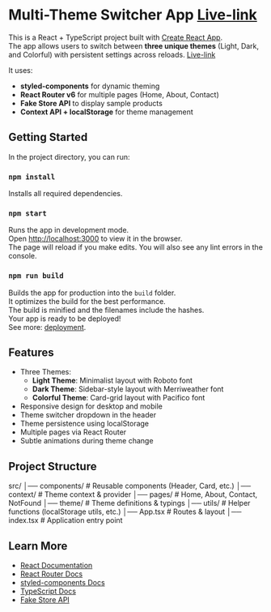 # Multi-Theme Switcher App [Live-link](https://multi-theme-hipster.netlify.app/)

This is a React + TypeScript project built with [Create React App](https://github.com/facebook/create-react-app).  
The app allows users to switch between **three unique themes** (Light, Dark, and Colorful) with persistent settings across reloads. [Live-link](https://multi-theme-hipster.netlify.app/)

It uses:
- **styled-components** for dynamic theming  
- **React Router v6** for multiple pages (Home, About, Contact)  
- **Fake Store API** to display sample products  
- **Context API + localStorage** for theme management  


## Getting Started

In the project directory, you can run:

### `npm install`
Installs all required dependencies.

### `npm start`
Runs the app in development mode.  
Open [http://localhost:3000](http://localhost:3000) to view it in the browser.  
The page will reload if you make edits. You will also see any lint errors in the console.

### `npm run build`
Builds the app for production into the `build` folder.  
It optimizes the build for the best performance.  
The build is minified and the filenames include the hashes.  
Your app is ready to be deployed!  
See more: [deployment](https://facebook.github.io/create-react-app/docs/deployment).


## Features

- Three Themes:
  - **Light Theme**: Minimalist layout with Roboto font
  - **Dark Theme**: Sidebar-style layout with Merriweather font
  - **Colorful Theme**: Card-grid layout with Pacifico font
- Responsive design for desktop and mobile
- Theme switcher dropdown in the header
- Theme persistence using localStorage
- Multiple pages via React Router
- Subtle animations during theme change


## Project Structure
src/
│── components/ # Reusable components (Header, Card, etc.)
│── context/ # Theme context & provider
│── pages/ # Home, About, Contact, NotFound
│── theme/ # Theme definitions & typings
│── utils/ # Helper functions (localStorage utils, etc.)
│── App.tsx # Routes & layout
│── index.tsx # Application entry point

## Learn More

- [React Documentation](https://reactjs.org/)
- [React Router Docs](https://reactrouter.com/)
- [styled-components Docs](https://styled-components.com/)
- [TypeScript Docs](https://www.typescriptlang.org/)
- [Fake Store API](https://fakestoreapi.com/)

